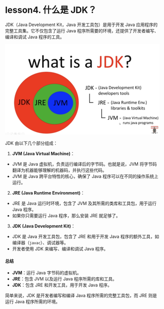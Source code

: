 # lesson4. 什么是 JDK？

JDK（Java Development Kit，Java 开发工具包）是用于开发 Java 应用程序的完整工具集。它不仅包含了运行 Java 程序所需要的环境，还提供了开发者编写、编译和调试 Java 程序的工具。

![img](../images/1725849866904-82729d51-e557-414b-8c9d-8a73a05cdf3c.jpeg)

JDK 由以下几个部分组成：

1. **JVM (Java Virtual Machine)**：

- JVM 是 Java 虚拟机，负责运行编译后的字节码。也就是说，JVM 将字节码翻译为机器能够理解的机器码，并执行这些代码。
- JVM 是 Java 跨平台特性的核心，确保了 Java 程序可以在不同的操作系统上运行。

2. **JRE (Java Runtime Environment)**：

- JRE 是 Java 运行时环境，包含了 JVM 及其所需的类库和工具包，用于运行 Java 程序。
- 如果你只需要运行 Java 程序，那么安装 JRE 就足够了。

3. **JDK (Java Development Kit)**：

- JDK 是 Java 开发工具包，包含了 JRE 和用于开发 Java 程序的额外工具，如编译器（`javac`）、调试器等。
- 开发者使用 JDK 来编写、编译和调试 Java 程序。

#### 总结

- **JVM**：运行 Java 字节码的虚拟机。
- **JRE**：包含 JVM 以及运行 Java 程序所需的库和工具。
- **JDK**：包含 JRE 和开发工具，用于开发 Java 程序。

简单来说，JDK 是开发者编写和编译 Java 程序所需的完整工具包，而 JRE 则是运行 Java 程序所需的环境。